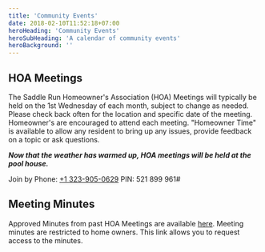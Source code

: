 ```yaml
---
title: 'Community Events'
date: 2018-02-10T11:52:18+07:00
heroHeading: 'Community Events'
heroSubHeading: 'A calendar of community events'
heroBackground: ''
---
```


## HOA Meetings

The Saddle Run Homeowner's Association (HOA) Meetings will typically be held on
the 1st Wednesday of each month, subject to change as needed.  Please check back
often for the location and specific date of the meeting.  Homeowner's are
encouraged to attend each meeting. "Homeowner Time" is available to allow any
resident to bring up any issues, provide feedback on a topic or ask questions.

***Now that the weather has warmed up, HOA meetings will be held at the pool
house.***

<!-- ## Virtual Meetings

During COVID-19, Saddle Run will be hosting virtual meetings. Below is the
information for joining the virtual meeting.

### Saddle Run HOA Board Meeting

#### Join by QR Code

![Virtual Meeting QR Code](/images/events/qrcode.png)

#### Video Call Information

[https://meet.google.com/bce-ncpb-sqs](https://meet.google.com/bce-ncpb-sqs) -->
Join by Phone: [+1 323-905-0629](tel:013239050629;521899961#) PIN: 521 899 961#

## Meeting Minutes

Approved Minutes from past HOA Meetings are available
[here](https://drive.google.com/drive/folders/1BNBvBIdtTG_mvDT-YcS2X9VGXApwUymX?usp=sharing).
Meeting minutes are restricted to home owners. This link allows you to request
access to the minutes.
